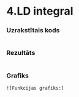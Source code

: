 # 4.LD integral

### Uzrakstītais kods
```
```
### Rezultāts
```
```
### Grafiks
```
![Funkcijas grafiks:]
```
